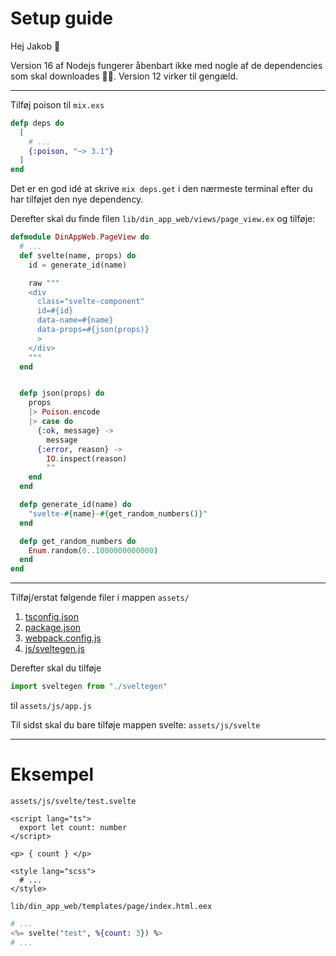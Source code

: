 # Setup guide

Hej Jakob 👋

Version 16 af Nodejs fungerer åbenbart ikke med nogle af de dependencies som skal downloades 🤷‍♀️. Version 12 virker til gengæld.


--------------


Tilføj poison til `mix.exs`

```exs
defp deps do
  [
    # ...
    {:poison, "~> 3.1"}
  ]
end
```

Det er en god idé at skrive `mix deps.get` i den nærmeste terminal efter du har tilføjet den nye dependency.

Derefter skal du finde filen `lib/din_app_web/views/page_view.ex` og tilføje:

```ex
defmodule DinAppWeb.PageView do
  # ...
  def svelte(name, props) do
    id = generate_id(name)

    raw """
    <div 
      class="svelte-component"
      id=#{id}
      data-name=#{name}
      data-props=#{json(props)}
      >
    </div>
    """
  end


  defp json(props) do
    props
    |> Poison.encode
    |> case do
      {:ok, message} ->
        message
      {:error, reason} ->
        IO.inspect(reason)
        ""
    end
  end

  defp generate_id(name) do
    "svelte-#{name}-#{get_random_numbers()}"
  end

  defp get_random_numbers do
    Enum.random(0..1000000000000)
  end
end
```

--------------

Tilføj/erstat følgende filer i mappen `assets/`

1. [tsconfig.json](tsconfig.json)
2. [package.json](package.json)
3. [webpack.config.js](webpack.config.js)
4. [js/sveltegen.js](sveltegen.js)


Derefter skal du tilføje
```js
import sveltegen from "./sveltegen"
```
til `assets/js/app.js`


Til sidst skal du bare tilføje mappen svelte: `assets/js/svelte`


--------
# Eksempel

`assets/js/svelte/test.svelte`
```svelte
<script lang="ts">
  export let count: number
</script>

<p> { count } </p>

<style lang="scss">
  # ...
</style>
```


`lib/din_app_web/templates/page/index.html.eex`
```eex
# ...
<%= svelte("test", %{count: 3}) %>
# ...
```
